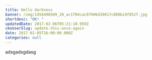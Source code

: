 ```yaml
---
title: Hello darkness
banner: /img/1454498509_20_ac1f04cac07606d39017c080b24f052f.jpg
shortdesc: "OK! "
updatedDate: 2017-02-06T05:21:10.959Z
cmsUserSlug: update-this-once-again
date: 2017-02-05T16:00:00.000Z
categories: null
---
```


adsgadsgdasg